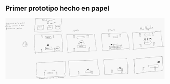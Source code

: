 ## Primer prototipo hecho en papel

![MarineGEO circle logo](/public/docs/Primer_prototipo.webp 'MarineGEO logo')
